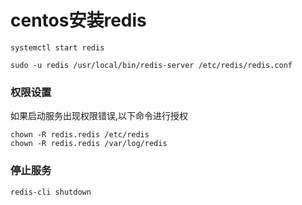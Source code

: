 # centos安装redis


```shell
systemctl start redis

sudo -u redis /usr/local/bin/redis-server /etc/redis/redis.conf
 ```

### 权限设置
如果启动服务出现权限错误,以下命令进行授权


```shell
chown -R redis.redis /etc/redis
chown -R redis.redis /var/log/redis
```



### 停止服务
 ```shell
 redis-cli shutdown
 ```
